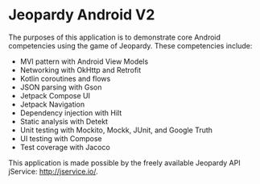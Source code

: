 ﻿# Jeopardy Android V2

The purposes of this application is to demonstrate core Android competencies using the game of Jeopardy. These competencies include:

 - MVI pattern with Android View Models
 - Networking with OkHttp and Retrofit
 - Kotlin coroutines and flows
 - JSON parsing with Gson
 - Jetpack Compose UI
 - Jetpack Navigation
 - Dependency injection with Hilt
 - Static analysis with Detekt
 - Unit testing with Mockito, Mockk, JUnit, and Google Truth
 - UI testing with Compose
 - Test coverage with Jacoco

This application is made possible by the freely available Jeopardy API jService: http://jservice.io/.
